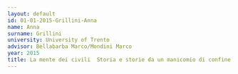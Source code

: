 ```yaml
---
layout: default 
id: 01-01-2015-Grillini-Anna
name: Anna
surname: Grillini
university: University of Trento
advisor: Bellabarba Marco/Mondini Marco
year: 2015
title: La mente dei civili  Storia e storie da un manicomio di confine (Pergine Valsugana 1909-1924)
---
```

